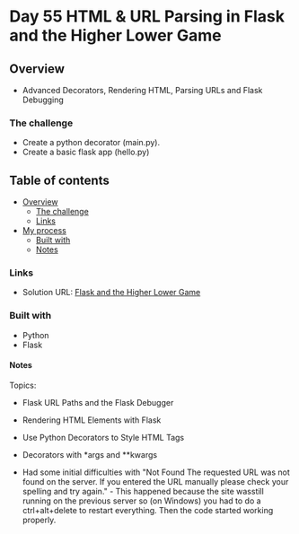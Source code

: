 # Day 55 HTML & URL Parsing in Flask and the Higher Lower Game

## Overview

- Advanced Decorators, Rendering HTML, Parsing URLs and Flask Debugging

### The challenge

- Create a python decorator (main.py).
- Create a basic flask app (hello.py)

## Table of contents

- [Overview](#overview)
  - [The challenge](#the-challenge)
  - [Links](#links)
- [My process](#my-process)
  - [Built with](#built-with)
  - [Notes](#notes)

### Links

- Solution URL: [Flask and the Higher Lower Game](https://github.com/Mikerniker/100_Days_of_Python/tree/main/Day55)

### Built with

- Python
- Flask


#### Notes
Topics:
- Flask URL Paths and the Flask Debugger
- Rendering HTML Elements with Flask
- Use Python Decorators to Style HTML Tags
- Decorators with *args and **kwargs

- Had some initial difficulties with "Not Found The requested URL was not found on the server. If you entered the URL manually please check your spelling and try again." - This happened because the site wasstill running on the previous server so (on Windows) you had to do a ctrl+alt+delete to restart everything. Then the code started working properly.
